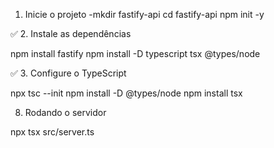 1.  Inicie o projeto -mkdir fastify-api
cd fastify-api
npm init -y

✅ 2. Instale as dependências

npm install fastify
npm install -D typescript tsx @types/node

✅ 3. Configure o TypeScript

npx tsc --init
npm install -D @types/node
npm install tsx

8. Rodando o servidor

npx tsx src/server.ts
